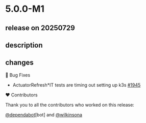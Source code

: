 # 5.0.0-M1

## release on 20250729
## description
## changes
🐞 Bug Fixes

* ActuatorRefresh*IT tests are timing out setting up k3s <a href="https://github.com/spring-cloud/spring-cloud-kubernetes/issues/1945" data-hovercard-type="issue" data-hovercard-url="/spring-cloud/spring-cloud-kubernetes/issues/1945/hovercard">#1945</a>

❤️ Contributors

Thank you to all the contributors who worked on this release:

<a class="user-mention notranslate" data-hovercard-type="organization" data-hovercard-url="/orgs/dependabot/hovercard" data-octo-click="hovercard-link-click" data-octo-dimensions="link_type:self" href="https://github.com/dependabot">@dependabot</a>[bot] and <a class="user-mention notranslate" data-hovercard-type="user" data-hovercard-url="/users/wilkinsona/hovercard" data-octo-click="hovercard-link-click" data-octo-dimensions="link_type:self" href="https://github.com/wilkinsona">@wilkinsona</a>

